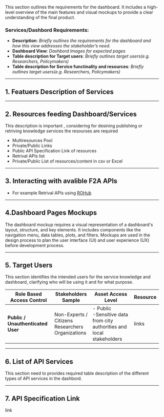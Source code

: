   
This section outlines the requirements for the dashboard. It includes a high-level overview of the main features and visual mockups to provide a clear understanding of the final product.

### Services/Dashbord Requirements:
- **Description**: _Briefly outlines the requirements for the dashboard and how this view addresses the stakeholder’s need._
- **Dashboard View**:   _Dashbord Images for expected pages_
- **Table description for Target users**:   _Briefly outlines target users(e.g. Researchers, Policymakers)_
- **Table description for Service functinality and resources**:   _Briefly outlines target users(e.g. Researchers, Policymakers)_

---
## 1. Featuers Description of Services
---
## 2. Resources feeding Dashboard/Services 
This description is important , considering for desining publishing or retriving knowledge services the resourses are required

- Multiresources Pool
- Private/Public Links
- Public API Specification Link of resources
- Retrival APIs list
- Private/Public List of resources/content in csv or Excel

---
## 3. Interacting with avalible F2A APIs 
- For example Retrival APIs using [ROHub](https://www.rohub.org/)

---

## 4.Dashboard Pages Mockups
The dashboard mockup requires a visual representation of a dashboard's layout, structure, and key elements. It includes components like the navigation menu, data tables, plots, and filters. Mockups are used in the design process to plan the user interface (UI) and user experience (UX) before development process.

---

## 5. Target Users

This section identifies the intended users for the service knowledge and dashboard, clarifying who will be using it and for what purpose.


| Role Based Access Control     | Stakeholders Sample                          | Asset Access Level                  | Resource                                                                 |
|-------------------------------|----------------------------------------------|-------------------------------------|--------------------------------------------------------------------------|
| **Public / Unauthenticated User** | Non-Experts / Citizens<br>Researchers<br>Organizations |  - Public <br> -Sensitive data from city authorities and local stakeholders                          |                      links                                                    |



---

## 6. List of API Services

This section need to provides required table description of the different types of API services in the dashbord.

---
## 7. API Specification Link 
link
